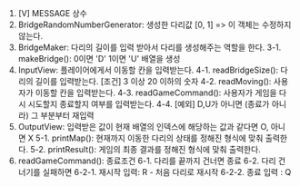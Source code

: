 1. [V] MESSAGE 상수
2. BridgeRandomNumberGenerator: 생성한 다리값 [0, 1] => 이 객체는 수정하지 않는다.
3. BridgeMaker: 다리의 길이를 입력 받아서 다리를 생성해주는 역할을 한다.
   3-1. makeBridge(): 0이면 'D' 1이면 'U' 배열을 생성
4. InputView: 플레이어에게서 이동할 칸을 입력받는다.
   4-1. readBridgeSize(): 다리의 길이를 입력받는다.
   [조건] 3 이상 20 이하의 숫자
   4-2. readMoving(): 사용자가 이동할 칸을 입력받는다.
   4-3. readGameCommand(): 사용자가 게임을 다시 시도할지 종료할지 여부를 입력받는다.
   4-4. [예외] D,U가 아니면 (종료가 아니라) 그 부분부터 재입력
5. OutputView: 입력받은 값이 현재 배열의 인덱스에 해당하는 값과 같다면 O, 아니면 X
   5-1. printMap(): 현재까지 이동한 다리의 상태를 정해진 형식에 맞춰 출력한다.
   5-2. printResult(): 게임의 최종 결과를 정해진 형식에 맞춰 출력한다.
6. readGameCommand(): 종료조건
   6-1. 다리를 끝까지 건너면 종료
   6-2. 다리 건너기를 실패하면
   6-2-1. 재시작 입력: R - 처음 다리로 재시작
   6-2-2. 종료 입력 : Q
